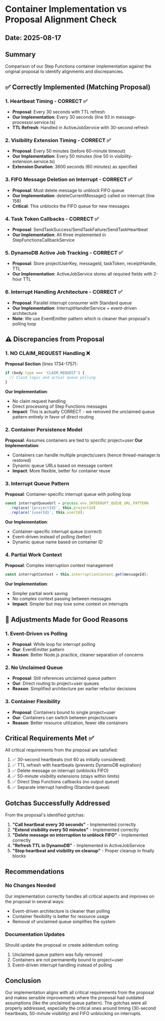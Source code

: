 # Container Implementation vs Proposal Alignment Check

## Date: 2025-08-17

## Summary
Comparison of our Step Functions container implementation against the original proposal to identify alignments and discrepancies.

## ✅ Correctly Implemented (Matching Proposal)

### 1. Heartbeat Timing - CORRECT ✅
- **Proposal**: Every 30 seconds with TTL refresh
- **Our Implementation**: Every 30 seconds (line 93 in message-processor.service.ts)
- **TTL Refresh**: Handled in ActiveJobService with 30-second refresh

### 2. Visibility Extension Timing - CORRECT ✅
- **Proposal**: Every 50 minutes (before 60-minute timeout)
- **Our Implementation**: Every 50 minutes (line 50 in visibility-extension.service.ts)
- **Extension Duration**: 3600 seconds (60 minutes) as specified

### 3. FIFO Message Deletion on Interrupt - CORRECT ✅
- **Proposal**: Must delete message to unblock FIFO queue
- **Our Implementation**: deleteCurrentMessage() called on interrupt (line 158)
- **Critical**: This unblocks the FIFO queue for new messages

### 4. Task Token Callbacks - CORRECT ✅
- **Proposal**: SendTaskSuccess/SendTaskFailure/SendTaskHeartbeat
- **Our Implementation**: All three implemented in StepFunctionsCallbackService

### 5. DynamoDB Active Job Tracking - CORRECT ✅
- **Proposal**: Store projectUserKey, messageId, taskToken, receiptHandle, TTL
- **Our Implementation**: ActiveJobService stores all required fields with 2-hour TTL

### 6. Interrupt Handling Architecture - CORRECT ✅
- **Proposal**: Parallel interrupt consumer with Standard queue
- **Our Implementation**: InterruptHandlerService + event-driven architecture
- **Note**: We use EventEmitter pattern which is cleaner than proposal's polling loop

## ⚠️ Discrepancies from Proposal

### 1. NO CLAIM_REQUEST Handling ❌
**Proposal Section** (lines 1734-1757):
```typescript
if (body.type === 'CLAIM_REQUEST') {
  // Claim logic and actual queue polling
}
```

**Our Implementation**: 
- No claim request handling
- Direct processing of Step Functions messages
- **Impact**: This is actually CORRECT - we removed the unclaimed queue pattern entirely in favor of direct routing

### 2. Container Persistence Model 
**Proposal**: Assumes containers are tied to specific project+user
**Our Implementation**: 
- Containers can handle multiple projects/users (hence thread-manager.ts restored)
- Dynamic queue URLs based on message content
- **Impact**: More flexible, better for container reuse

### 3. Interrupt Queue Pattern
**Proposal**: Container-specific interrupt queue with polling loop
```typescript
const interruptQueueUrl = process.env.INTERRUPT_QUEUE_URL_PATTERN
  .replace('{projectId}', this.projectId)
  .replace('{userId}', this.userId);
```

**Our Implementation**:
- Container-specific interrupt queue (correct)
- Event-driven instead of polling (better)
- Dynamic queue name based on container ID

### 4. Partial Work Context
**Proposal**: Complex interruption context management
```typescript
const interruptContext = this.interruptionContext.get(messageId);
```

**Our Implementation**: 
- Simpler partial work saving
- No complex context passing between messages
- **Impact**: Simpler but may lose some context on interrupts

## 🔧 Adjustments Made for Good Reasons

### 1. Event-Driven vs Polling
- **Proposal**: While loop for interrupt polling
- **Our**: EventEmitter pattern
- **Reason**: Better Node.js practice, cleaner separation of concerns

### 2. No Unclaimed Queue
- **Proposal**: Still references unclaimed queue pattern
- **Our**: Direct routing to project+user queues
- **Reason**: Simplified architecture per earlier refactor decisions

### 3. Container Flexibility
- **Proposal**: Containers bound to single project+user
- **Our**: Containers can switch between projects/users
- **Reason**: Better resource utilization, fewer idle containers

## Critical Requirements Met ✅

All critical requirements from the proposal are satisfied:
1. ✅ 30-second heartbeats (not 60 as initially considered)
2. ✅ TTL refresh with heartbeats (prevents DynamoDB expiration)
3. ✅ Delete message on interrupt (unblocks FIFO)
4. ✅ 50-minute visibility extensions (stays within limits)
5. ✅ Direct Step Functions callbacks (no output queue)
6. ✅ Separate interrupt handling (Standard queue)

## Gotchas Successfully Addressed

From the proposal's identified gotchas:
1. **"Call heartbeat every 30 seconds"** - Implemented correctly
2. **"Extend visibility every 50 minutes"** - Implemented correctly
3. **"Delete message on interruption to unblock FIFO"** - Implemented correctly
4. **"Refresh TTL in DynamoDB"** - Implemented in ActiveJobService
5. **"Stop heartbeat and visibility on cleanup"** - Proper cleanup in finally blocks

## Recommendations

### No Changes Needed
Our implementation correctly handles all critical aspects and improves on the proposal in several ways:
- Event-driven architecture is cleaner than polling
- Container flexibility is better for resource usage
- Removal of unclaimed queue simplifies the system

### Documentation Updates
Should update the proposal or create addendum noting:
1. Unclaimed queue pattern was fully removed
2. Containers are not permanently bound to project+user
3. Event-driven interrupt handling instead of polling

## Conclusion

Our implementation aligns with all critical requirements from the proposal and makes sensible improvements where the proposal had outdated assumptions (like the unclaimed queue pattern). The gotchas were all properly addressed, especially the critical ones around timing (30-second heartbeats, 50-minute visibility) and FIFO unblocking on interrupts.